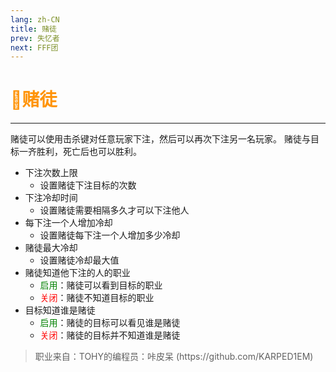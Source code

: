 ```yaml
---
lang: zh-CN
title: 赌徒
prev: 失忆者
next: FFF团
---
```


# <font color="#ff9409">🚶<b>赌徒</b></font><Badge text="Benign" type="tip" vertical="middle"/>

***

赌徒可以使用击杀键对任意玩家下注，然后可以再次下注另一名玩家。 赌徒与目标一齐胜利，死亡后也可以胜利。

- 下注次数上限
  - 设置赌徒下注目标的次数
- 下注冷却时间
  - 设置赌徒需要相隔多久才可以下注他人
- 每下注一个人增加冷却
  - 设置赌徒每下注一个人增加多少冷却
- 赌徒最大冷却
  - 设置赌徒冷却最大值
- 赌徒知道他下注的人的职业
  - <font color=green>启用</font>：赌徒可以看到目标的职业
  - <font color=red>关闭</font>：赌徒不知道目标的职业
- 目标知道谁是赌徒
  - <font color=green>启用</font>：赌徒的目标可以看见谁是赌徒
  - <font color=red>关闭</font>：赌徒的目标并不知道谁是赌徒

> 职业来自：TOHY的编程员：咔皮呆
> (https\://github.com/KARPED1EM)
